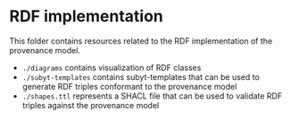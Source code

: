 # RDF implementation

This folder contains resources related to the RDF implementation of the provenance model.

- `./diagrams` contains visualization of RDF classes
- `./subyt-templates` contains subyt-templates that can be used to generate RDF triples conformant to the provenance model
- `./shapes.ttl` represents a SHACL file that can be used to validate RDF triples against the provenance model